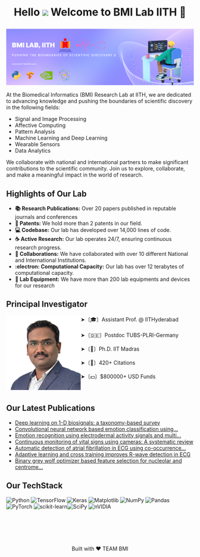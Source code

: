 # <p align="center">Hello <img src="https://media.giphy.com/media/hvRJCLFzcasrR4ia7z/giphy.gif" width="25"> Welcome to BMI Lab IITH 🏢</p>

![banner](https://github.com/BMI-Lab-IITH/.github/blob/main/assets/banner.png)

At the Biomedical Informatics (BMI) Research Lab at IITH, we are dedicated to advancing knowledge and pushing the boundaries of scientific discovery in the following fields:

- Signal and Image Processing
- Affective Computing
- Pattern Analysis
- Machine Learning and Deep Learning
- Wearable Sensors
- Data Analytics

We collaborate with national and international partners to make significant contributions to the scientific community. Join us to explore, collaborate, and make a meaningful impact in the world of research.

## Highlights of Our Lab

- **📚 Research Publications:** Over 20 papers published in reputable journals and conferences
- **📃 Patents:** We hold more than 2 patents in our field.
- **💻 Codebase:** Our lab has developed over 14,000 lines of code.
- **☕ Active Research:** Our lab operates 24/7, ensuring continuous research progress.
- **🤝 Collaborations:** We have collaborated with over 10 different National and International Institutions.
- **:electron: Computational Capacity:** Our lab has over 12 terabytes of computational capacity.
- **🔌 Lab Equipment:** We have more than 200 lab equipments and devices for our research

  
## Principal Investigator

<div>
  <img src="https://github.com/BMI-Lab-IITH/.github/blob/main/assets/Nagarajan.png" alt="avatar" align="left" width="200" height="200">
➤〔🎓〕Assistant Prof. @ IITHyderabad
<br/>
<br/>
➤〔🇩🇪〕Postdoc TUBS-PLRI-Germany
<br/>
<br/>
➤〔🔬〕Ph.D. IIT Madras
<br/>
<br/>
➤〔📝〕420+ Citations 
<br/>
<br/>
  ➤〔💵〕$800000+ USD Funds
</div>

<br/>
<br/>

## Our Latest Publications

- [Deep learning on 1-D biosignals: a taxonomy-based survey](https://www.thieme-connect.com/products/ejournals/html/10.1055/s-0038-1667083)
- [Convolutional neural network based emotion classification using...](https://www.sciencedirect.com/science/article/pii/S095741742030395X)
- [Emotion recognition using electrodermal activity signals and multi...](https://link.springer.com/article/10.1007/s10916-020-01676-6)
- [Continuous monitoring of vital signs using cameras: A systematic review](https://www.mdpi.com/1424-8220/22/11/4097)
- [Automatic detection of atrial fibrillation in ECG using co-occurrence...](https://www.mdpi.com/1424-8220/21/10/3542)
- [Adaptive learning and cross training improves R-wave detection in ECG](https://www.sciencedirect.com/science/article/abs/pii/S0169260721000055)
- [Binary grey wolf optimizer based feature selection for nucleolar and centrome...](https://ieeexplore.ieee.org/abstract/document/8856872)

## Our TechStack
![Python](https://img.shields.io/badge/python-3670A0?style=for-the-badge&logo=python&logoColor=ffdd54) ![TensorFlow](https://img.shields.io/badge/TensorFlow-%23FF6F00.svg?style=for-the-badge&logo=TensorFlow&logoColor=white) ![Keras](https://img.shields.io/badge/Keras-%23D00000.svg?style=for-the-badge&logo=Keras&logoColor=white) ![Matplotlib](https://img.shields.io/badge/Matplotlib-%23ffffff.svg?style=for-the-badge&logo=Matplotlib&logoColor=black) ![NumPy](https://img.shields.io/badge/numpy-%23013243.svg?style=for-the-badge&logo=numpy&logoColor=white) ![Pandas](https://img.shields.io/badge/pandas-%23150458.svg?style=for-the-badge&logo=pandas&logoColor=white) ![PyTorch](https://img.shields.io/badge/PyTorch-%23EE4C2C.svg?style=for-the-badge&logo=PyTorch&logoColor=white) ![scikit-learn](https://img.shields.io/badge/scikit--learn-%23F7931E.svg?style=for-the-badge&logo=scikit-learn&logoColor=white)![SciPy](https://img.shields.io/badge/SciPy-%230C55A5.svg?style=for-the-badge&logo=scipy&logoColor=%white) ![nVIDIA](https://img.shields.io/badge/nVIDIA-%2376B900.svg?style=for-the-badge&logo=nVIDIA&logoColor=white)

<br/>
<br/>
<br/>
<br/>

<!-- ## Contributing

We welcome contributions to our publications. If you would like to contribute, please follow our [contribution guidelines](CONTRIBUTING.md).

## License

This project is licensed under the [License Name](LICENSE). Please see the LICENSE file for more details.

## Contact

For any questions or inquiries, please contact [Contact Name](mailto:contact@example.com). -->

<p align="center">Built with ♥️ TEAM BMI</p>
